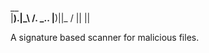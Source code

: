   __              
 |__).|_\  /. _.. 
 |__)||_ \/ || || 
                  
A signature based
scanner for malicious
files.

